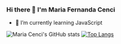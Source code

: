 ### Hi there 👋 I'm Maria Fernanda Cenci


- 🌱 I’m currently learning JavaScript

![Maria Cenci's GitHub stats](https://github-readme-stats.vercel.app/api?username=mariacenci&show_icons=true&theme=tokyonight=padding-right=20px)
[![Top Langs](https://github-readme-stats.vercel.app/api/top-langs/?username=mariacenci&layout=compact)](https://github.com/anuraghazra/github-readme-stats)
